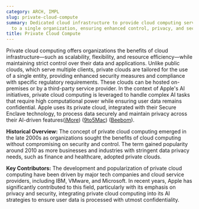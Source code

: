 ```yaml
---
category: ARCH, IMPL
slug: private-cloud-compute
summary: Dedicated cloud infrastructure to provide cloud computing services exclusively
  to a single organization, ensuring enhanced control, privacy, and security.
title: Private Cloud Compute
---
```


Private cloud computing offers organizations the benefits of cloud infrastructure—such as scalability, flexibility, and resource efficiency—while maintaining strict control over their data and applications. Unlike public clouds, which serve multiple clients, private clouds are tailored for the use of a single entity, providing enhanced security measures and compliance with specific regulatory requirements. These clouds can be hosted on-premises or by a third-party service provider. In the context of Apple's AI initiatives, private cloud computing is leveraged to handle complex AI tasks that require high computational power while ensuring user data remains confidential. Apple uses its private cloud, integrated with their Secure Enclave technology, to process data securely and maintain privacy across their AI-driven features​([iMore](https://www.imore.com/ios/apple-ai-everything-you-need-to-know-about-artificial-intelligence-changes-coming-to-iphone-ios-18-and-beyond))​​ ([9to5Mac](https://9to5mac.com/2024/05/29/apple-ai-confidential-computing-ios-18/))​​ ([Beebom](https://beebom.com/apple-intelligence-ai-system-wwdc-2024-report/))​.

**Historical Overview:** The concept of private cloud computing emerged in the late 2000s as organizations sought the benefits of cloud computing without compromising on security and control. The term gained popularity around 2010 as more businesses and industries with stringent data privacy needs, such as finance and healthcare, adopted private clouds.

**Key Contributors:** The development and popularization of private cloud computing have been driven by major tech companies and cloud service providers, including IBM, VMware, and Microsoft. In recent years, Apple has significantly contributed to this field, particularly with its emphasis on privacy and security, integrating private cloud computing into its AI strategies to ensure user data is processed with utmost confidentiality.